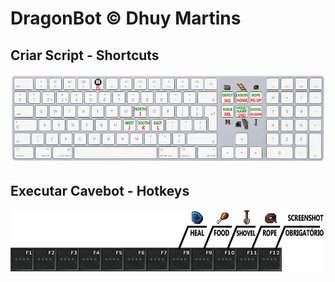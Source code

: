 # DragonBot © Dhuy Martins

## Criar Script - Shortcuts

![Criar Script Shortcuts](docs/keyboard_shortcuts.png)

## Executar Cavebot - Hotkeys

![Executar Cavebot Hotkeys](docs/hotkeys.png)
